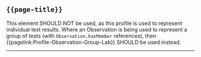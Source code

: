 ## `{{page-title}}`

This element SHOULD NOT be used, as this profile is used to represent individual test results. Where an Observation is being used to represent a group of tests (with `Observation.hasMember` references), then {{pagelink:Profile-Observation-Group-Lab}} SHOULD be used instead.


---